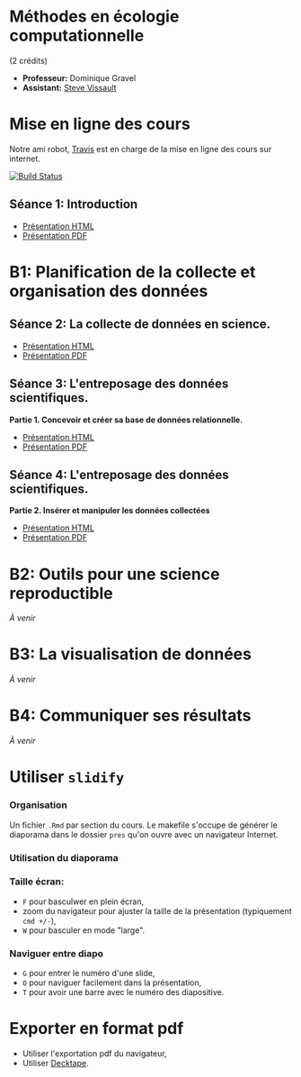 # Méthodes en écologie computationnelle
(2 crédits)

- **Professeur:** Dominique Gravel
- **Assistant:** [Steve Vissault](https://github.com/SteveViss)

# Mise en ligne des cours

Notre ami robot, [Travis](https://travis-ci.org) est en charge de la mise en ligne des cours sur internet.

[![Build Status](https://travis-ci.org/EcoNumUdS/BIO500.svg?branch=master)](https://travis-ci.org/EcoNumUdS/BIO500)

## Séance 1: Introduction

- [Présentation HTML](https://econumuds.github.io/BIO109/cours1)
- [Présentation PDF](./cours1/pres/assets/pdf/S1-BIO109.pdf)

# B1: Planification de la collecte et organisation des données

## Séance 2: La collecte de données en science.

- [Présentation HTML](https://econumuds.github.io/BIO500/cours2)
- [Présentation PDF](./cours2/pres/assets/pdf/S2-BIO500.pdf)

## Séance 3: L'entreposage des données scientifiques.

**Partie 1. Concevoir et créer sa base de données relationnelle.**

- [Présentation HTML](https://econumuds.github.io/BIO500/cours3)
- [Présentation PDF](./cours3/pres/assets/pdf/S3-BIO500.pdf)

## Séance 4: L'entreposage des données scientifiques.

**Partie 2. Insérer et manipuler les données collectées**

- [Présentation HTML](https://econumuds.github.io/BIO500/cours4)
- [Présentation PDF](./cours4/pres/assets/pdf/S4-BIO500.pdf)

# B2: Outils pour une science reproductible

*À venir*

# B3: La visualisation de données

*À venir*

# B4: Communiquer ses résultats

*À venir*

# Utiliser `slidify`

### Organisation

Un fichier `.Rmd` par section du cours. Le makefile s'occupe de générer le
diaporama dans le dossier `pres` qu'on ouvre avec un navigateur Internet.


### Utilisation du diaporama

### Taille écran:

  - `F` pour basculwer en plein écran,
  - zoom du navigateur pour ajuster la taille de la présentation (typiquement `cmd +/-`),
  - `W` pour basculer en mode "large".

### Naviguer entre diapo

  - `G` pour entrer le numéro d'une slide,
  - `O` pour naviguer facilement dans la présentation,
  - `T` pour avoir une barre avec le numéro des diapositive.


# Exporter en format pdf

- Utiliser l'exportation pdf du navigateur,
- Utiliser [Decktape](https://github.com/astefanutti/decktape).

